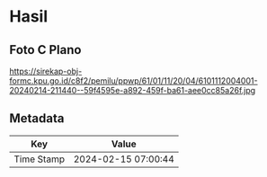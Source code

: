 # Hasil

## Foto C Plano

https://sirekap-obj-formc.kpu.go.id/c8f2/pemilu/ppwp/61/01/11/20/04/6101112004001-20240214-211440--59f4595e-a892-459f-ba61-aee0cc85a26f.jpg


## Metadata

| Key        | Value               |
| ---------- | ------------------- |
| Time Stamp | 2024-02-15 07:00:44 |



